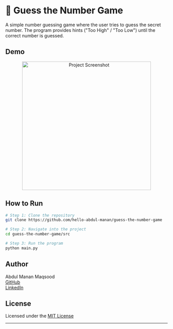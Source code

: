 # 🎲 Guess the Number Game

A simple number guessing game where the user tries to guess the secret number. The program provides hints ("Too High" / "Too Low") until the correct number is guessed.

## Demo
<p align="center">
  <img src="https://i.postimg.cc/htgHS3D0/output1.png" width="400" alt="Project Screenshot">
</p>

## How to Run
```bash
# Step 1: Clone the repository
git clone https://github.com/hello-abdul-manan/guess-the-number-game

# Step 2: Navigate into the project
cd guess-the-number-game/src

# Step 3: Run the program
python main.py
```

## Author
Abdul Manan Maqsood  
[GitHub](https://github.com/hello-abdul-manan)  
[LinkedIn](https://linkedin.com/in/helloabdulmanan)

## License
Licensed under the [MIT License](LICENSE)

---